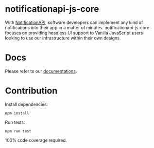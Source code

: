 # notificationapi-js-core

With [NotificationAPI](https://www.notificationapi.com), software developers can implement any kind of notifications into their app in a matter of minutes.
notificationapi-js-core focuses on providing headless UI support to Vanilla JavaScript users looking to use our infrastructure within their own designs.  

# Docs

Please refer to our [documentations](https://docs.notificationapi.com/reference/js-core/).

# Contribution

Install dependencies:

```
npm install
```

Run tests:

```
npm run test
```

100% code coverage required.
